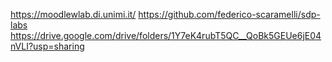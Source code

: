 https://moodlewlab.di.unimi.it/
https://github.com/federico-scaramelli/sdp-labs
https://drive.google.com/drive/folders/1Y7eK4rubT5QC__QoBk5GEUe6jE04nVLI?usp=sharing
